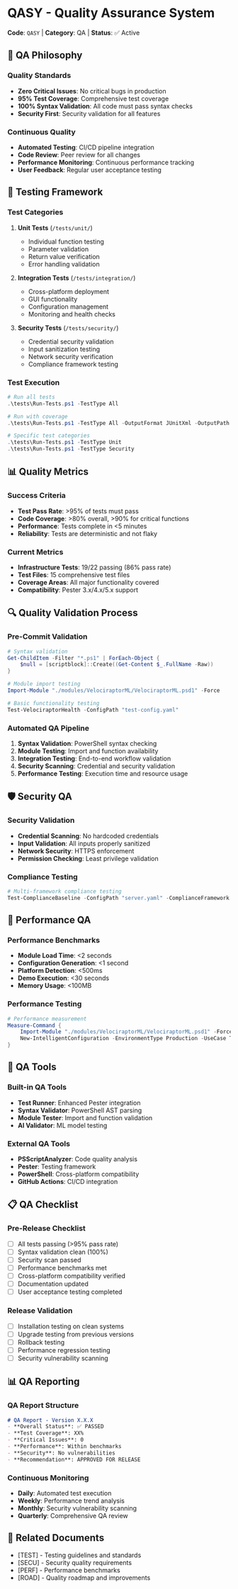 # QASY - Quality Assurance System

**Code**: `QASY` | **Category**: QA | **Status**: ✅ Active

## 🎯 **QA Philosophy**

### **Quality Standards**
- **Zero Critical Issues**: No critical bugs in production
- **95% Test Coverage**: Comprehensive test coverage
- **100% Syntax Validation**: All code must pass syntax checks
- **Security First**: Security validation for all features

### **Continuous Quality**
- **Automated Testing**: CI/CD pipeline integration
- **Code Review**: Peer review for all changes
- **Performance Monitoring**: Continuous performance tracking
- **User Feedback**: Regular user acceptance testing

## 🧪 **Testing Framework**

### **Test Categories**
1. **Unit Tests** (`/tests/unit/`)
   - Individual function testing
   - Parameter validation
   - Return value verification
   - Error handling validation

2. **Integration Tests** (`/tests/integration/`)
   - Cross-platform deployment
   - GUI functionality
   - Configuration management
   - Monitoring and health checks

3. **Security Tests** (`/tests/security/`)
   - Credential security validation
   - Input sanitization testing
   - Network security verification
   - Compliance framework testing

### **Test Execution**
```powershell
# Run all tests
.\tests\Run-Tests.ps1 -TestType All

# Run with coverage
.\tests\Run-Tests.ps1 -TestType All -OutputFormat JUnitXml -OutputPath "TestResults.xml"

# Specific test categories
.\tests\Run-Tests.ps1 -TestType Unit
.\tests\Run-Tests.ps1 -TestType Security
```

## 📊 **Quality Metrics**

### **Success Criteria**
- **Test Pass Rate**: >95% of tests must pass
- **Code Coverage**: >80% overall, >90% for critical functions
- **Performance**: Tests complete in <5 minutes
- **Reliability**: Tests are deterministic and not flaky

### **Current Metrics**
- **Infrastructure Tests**: 19/22 passing (86% pass rate)
- **Test Files**: 15 comprehensive test files
- **Coverage Areas**: All major functionality covered
- **Compatibility**: Pester 3.x/4.x/5.x support

## 🔍 **Quality Validation Process**

### **Pre-Commit Validation**
```powershell
# Syntax validation
Get-ChildItem -Filter "*.ps1" | ForEach-Object {
    $null = [scriptblock]::Create((Get-Content $_.FullName -Raw))
}

# Module import testing
Import-Module "./modules/VelociraptorML/VelociraptorML.psd1" -Force

# Basic functionality testing
Test-VelociraptorHealth -ConfigPath "test-config.yaml"
```

### **Automated QA Pipeline**
1. **Syntax Validation**: PowerShell syntax checking
2. **Module Testing**: Import and function availability
3. **Integration Testing**: End-to-end workflow validation
4. **Security Scanning**: Credential and security validation
5. **Performance Testing**: Execution time and resource usage

## 🛡️ **Security QA**

### **Security Validation**
- **Credential Scanning**: No hardcoded credentials
- **Input Validation**: All inputs properly sanitized
- **Network Security**: HTTPS enforcement
- **Permission Checking**: Least privilege validation

### **Compliance Testing**
```powershell
# Multi-framework compliance testing
Test-ComplianceBaseline -ConfigPath "server.yaml" -ComplianceFramework @('SOX', 'HIPAA', 'PCI-DSS')
```

## 🚀 **Performance QA**

### **Performance Benchmarks**
- **Module Load Time**: <2 seconds
- **Configuration Generation**: <1 second
- **Platform Detection**: <500ms
- **Demo Execution**: <30 seconds
- **Memory Usage**: <100MB

### **Performance Testing**
```powershell
# Performance measurement
Measure-Command { 
    Import-Module "./modules/VelociraptorML/VelociraptorML.psd1" -Force
    New-IntelligentConfiguration -EnvironmentType Production -UseCase ThreatHunting
}
```

## 🔧 **QA Tools**

### **Built-in QA Tools**
- **Test Runner**: Enhanced Pester integration
- **Syntax Validator**: PowerShell AST parsing
- **Module Tester**: Import and function validation
- **AI Validator**: ML model testing

### **External QA Tools**
- **PSScriptAnalyzer**: Code quality analysis
- **Pester**: Testing framework
- **PowerShell**: Cross-platform compatibility
- **GitHub Actions**: CI/CD integration

## 📋 **QA Checklist**

### **Pre-Release Checklist**
- [ ] All tests passing (>95% pass rate)
- [ ] Syntax validation clean (100%)
- [ ] Security scan passed
- [ ] Performance benchmarks met
- [ ] Cross-platform compatibility verified
- [ ] Documentation updated
- [ ] User acceptance testing completed

### **Release Validation**
- [ ] Installation testing on clean systems
- [ ] Upgrade testing from previous versions
- [ ] Rollback testing
- [ ] Performance regression testing
- [ ] Security vulnerability scanning

## 📊 **QA Reporting**

### **QA Report Structure**
```markdown
# QA Report - Version X.X.X
- **Overall Status**: ✅ PASSED
- **Test Coverage**: XX% 
- **Critical Issues**: 0
- **Performance**: Within benchmarks
- **Security**: No vulnerabilities
- **Recommendation**: APPROVED FOR RELEASE
```

### **Continuous Monitoring**
- **Daily**: Automated test execution
- **Weekly**: Performance trend analysis
- **Monthly**: Security vulnerability scanning
- **Quarterly**: Comprehensive QA review

## 🔗 **Related Documents**
- [TEST] - Testing guidelines and standards
- [SECU] - Security quality requirements
- [PERF] - Performance benchmarks
- [ROAD] - Quality roadmap and improvements